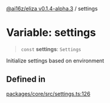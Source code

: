 [@ai16z/eliza v0.1.4-alpha.3](../index.md) / settings

# Variable: settings

> `const` **settings**: `Settings`

Initialize settings based on environment

## Defined in

[packages/core/src/settings.ts:126](https://github.com/ae6623/ai-agent-cognitivedriftt/blob/main/packages/core/src/settings.ts#L126)
